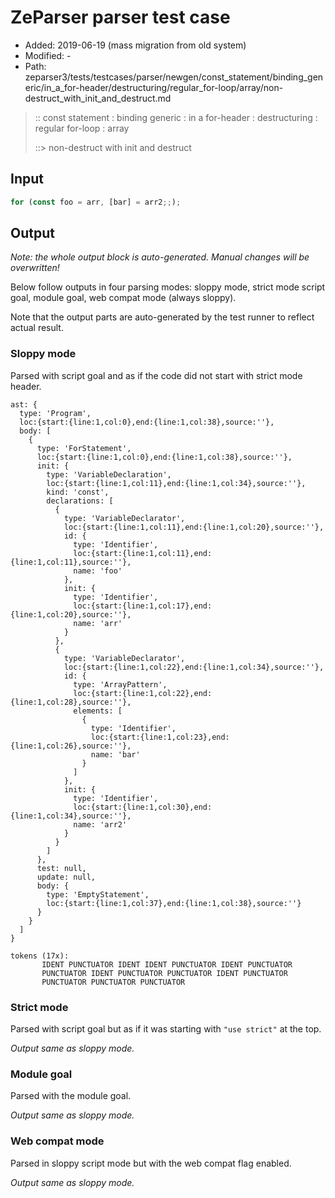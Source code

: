 # ZeParser parser test case

- Added: 2019-06-19 (mass migration from old system)
- Modified: -
- Path: zeparser3/tests/testcases/parser/newgen/const_statement/binding_generic/in_a_for-header/destructuring/regular_for-loop/array/non-destruct_with_init_and_destruct.md

> :: const statement : binding generic : in a for-header : destructuring : regular for-loop : array
>
> ::> non-destruct with init and destruct

## Input

`````js
for (const foo = arr, [bar] = arr2;;);
`````

## Output

_Note: the whole output block is auto-generated. Manual changes will be overwritten!_

Below follow outputs in four parsing modes: sloppy mode, strict mode script goal, module goal, web compat mode (always sloppy).

Note that the output parts are auto-generated by the test runner to reflect actual result.

### Sloppy mode

Parsed with script goal and as if the code did not start with strict mode header.

`````
ast: {
  type: 'Program',
  loc:{start:{line:1,col:0},end:{line:1,col:38},source:''},
  body: [
    {
      type: 'ForStatement',
      loc:{start:{line:1,col:0},end:{line:1,col:38},source:''},
      init: {
        type: 'VariableDeclaration',
        loc:{start:{line:1,col:11},end:{line:1,col:34},source:''},
        kind: 'const',
        declarations: [
          {
            type: 'VariableDeclarator',
            loc:{start:{line:1,col:11},end:{line:1,col:20},source:''},
            id: {
              type: 'Identifier',
              loc:{start:{line:1,col:11},end:{line:1,col:11},source:''},
              name: 'foo'
            },
            init: {
              type: 'Identifier',
              loc:{start:{line:1,col:17},end:{line:1,col:20},source:''},
              name: 'arr'
            }
          },
          {
            type: 'VariableDeclarator',
            loc:{start:{line:1,col:22},end:{line:1,col:34},source:''},
            id: {
              type: 'ArrayPattern',
              loc:{start:{line:1,col:22},end:{line:1,col:28},source:''},
              elements: [
                {
                  type: 'Identifier',
                  loc:{start:{line:1,col:23},end:{line:1,col:26},source:''},
                  name: 'bar'
                }
              ]
            },
            init: {
              type: 'Identifier',
              loc:{start:{line:1,col:30},end:{line:1,col:34},source:''},
              name: 'arr2'
            }
          }
        ]
      },
      test: null,
      update: null,
      body: {
        type: 'EmptyStatement',
        loc:{start:{line:1,col:37},end:{line:1,col:38},source:''}
      }
    }
  ]
}

tokens (17x):
       IDENT PUNCTUATOR IDENT IDENT PUNCTUATOR IDENT PUNCTUATOR
       PUNCTUATOR IDENT PUNCTUATOR PUNCTUATOR IDENT PUNCTUATOR
       PUNCTUATOR PUNCTUATOR PUNCTUATOR
`````

### Strict mode

Parsed with script goal but as if it was starting with `"use strict"` at the top.

_Output same as sloppy mode._

### Module goal

Parsed with the module goal.

_Output same as sloppy mode._

### Web compat mode

Parsed in sloppy script mode but with the web compat flag enabled.

_Output same as sloppy mode._
